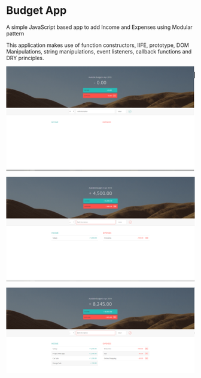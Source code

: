 # Budget App

A simple JavaScript based app to add Income and Expenses using Modular pattern

This application makes use of function constructors, IIFE, prototype,  DOM Manipulations, string manipulations, event listeners, callback functions and DRY principles.


![](https://github.com/mohibakhan/budgetapp/blob/master/images/Capture1.PNG)

![](https://github.com/mohibakhan/budgetapp/blob/master/images/Capture2.PNG)

![](https://github.com/mohibakhan/budgetapp/blob/master/images/Capture3.PNG)

